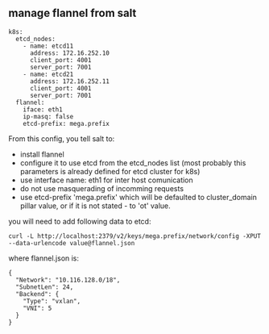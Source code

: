 ## manage flannel from salt

```
k8s:
  etcd_nodes:
    - name: etcd11
      address: 172.16.252.10
      client_port: 4001
      server_port: 7001
    - name: etcd21
      address: 172.16.252.11
      client_port: 4001
      server_port: 7001
  flannel:
    iface: eth1
    ip-masq: false
    etcd-prefix: mega.prefix
```

From this config, you tell salt to:

 - install flannel
 - configure it to use etcd from the etcd_nodes list (most probably this parameters is already defined for etcd cluster for k8s)
 - use interface name: eth1 for inter host comunication
 - do not use masquerading of incomming requests
 - use etcd-prefix 'mega.prefix' which will be defaulted to cluster_domain pillar value, or if it is not stated - to 'ot' value. 

you will need to add following data to etcd:

```
curl -L http://localhost:2379/v2/keys/mega.prefix/network/config -XPUT --data-urlencode value@flannel.json
```

where flannel.json is:
```
{
  "Network": "10.116.128.0/18",
  "SubnetLen": 24,
  "Backend": {
    "Type": "vxlan",
    "VNI": 5
  }
}
```
